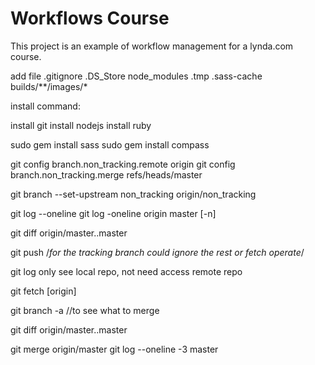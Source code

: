 # Workflows Course

This project is an example of workflow management for a lynda.com course.

add file .gitignore
.DS_Store
node_modules
.tmp
.sass-cache
builds/**/images/*


install command:

install git
install nodejs
install ruby

sudo gem install sass
sudo gem install compass

 git config branch.non_tracking.remote origin
 git config branch.non_tracking.merge refs/heads/master

 git branch --set-upstream non_tracking origin/non_tracking

git log --oneline
git log -oneline origin master [-n]

git diff origin/master..master

git push  /*for the tracking branch could ignore the rest or fetch operate*/

git log only see local repo, not need access remote repo


git fetch [origin]


git branch -a //to see what to merge

git diff origin/master..master

git merge origin/master
git log --oneline -3 master



